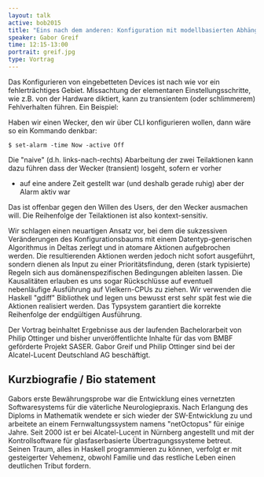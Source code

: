 ```yaml
---
layout: talk
active: bob2015
title: "Eins nach dem anderen: Konfiguration mit modellbasierten Abhängigkeiten"
speaker: Gabor Greif
time: 12:15-13:00
portrait: greif.jpg
type: Vortrag
---
```


Das Konfigurieren von eingebetteten Devices ist nach wie vor ein
fehlerträchtiges Gebiet. Missachtung der elementaren
Einstellungsschritte, wie z.B. von der Hardware diktiert, kann zu
transientem (oder schlimmerem) Fehlverhalten führen.  Ein Beispiel:

Haben wir einen Wecker, den wir über CLI konfigurieren wollen, dann wäre so ein Kommando denkbar:

    $ set-alarm -time Now -active Off

Die "naive" (d.h. links-nach-rechts) Abarbeitung der zwei Teilaktionen
kann dazu führen dass der Wecker (transient) losgeht, sofern er vorher

- auf eine andere Zeit gestellt war (und deshalb gerade ruhig)
 aber der Alarm aktiv war

Das ist offenbar gegen den Willen des Users, der den Wecker ausmachen
will. Die Reihenfolge der Teilaktionen ist also kontext-sensitiv.

Wir schlagen einen neuartigen Ansatz vor, bei dem die sukzessiven
Veränderungen des Konfigurationsbaums mit einem Datentyp-generischen
Algorithmus in Deltas zerlegt und in atomare Aktionen aufgebrochen
werden. Die resultierenden Aktionen werden jedoch nicht sofort
ausgeführt, sondern dienen als Input zu einer Prioritätsfindung, deren
(stark typisierte) Regeln sich aus domänenspezifischen Bedingungen
ableiten lassen. Die Kausalitäten erlauben es uns sogar Rückschlüsse
auf eventuell nebenläufige Ausführung auf Vielkern-CPUs zu ziehen. Wir
verwenden die Haskell "gdiff" Bibliothek und legen uns bewusst erst
sehr spät fest wie die Aktionen realisiert werden.  Das Typsystem
garantiert die korrekte Reihenfolge der endgültigen Ausführung.

Der Vortrag beinhaltet Ergebnisse aus der laufenden Bachelorarbeit von
Philip Ottinger und bisher unveröffentlichte Inhalte für das vom BMBF
geförderte Projekt SASER. Gabor Greif und Philip Ottinger sind bei der
Alcatel-Lucent Deutschland AG beschäftigt.


## Kurzbiografie / Bio statement

Gabors erste Bewährungsprobe war die Entwicklung eines vernetzten
Softwaresystems für die väterliche Neurologiepraxis. Nach Erlangung
des Diploms in Mathematik wendete er sich wieder der SW-Entwicklung zu
und arbeitete an einem Fernwaltungssystem namens "netOctopus" für
einige Jahre. Seit 2000 ist er bei Alcatel-Lucent in Nürnberg
angestellt und mit der Kontrollsoftware für glasfaserbasierte
Übertragungssysteme betreut. Seinen Traum, alles in Haskell
programmieren zu können, verfolgt er mit gesteigerter Vehemenz, obwohl
Familie und das restliche Leben einen deutlichen Tribut fordern.
